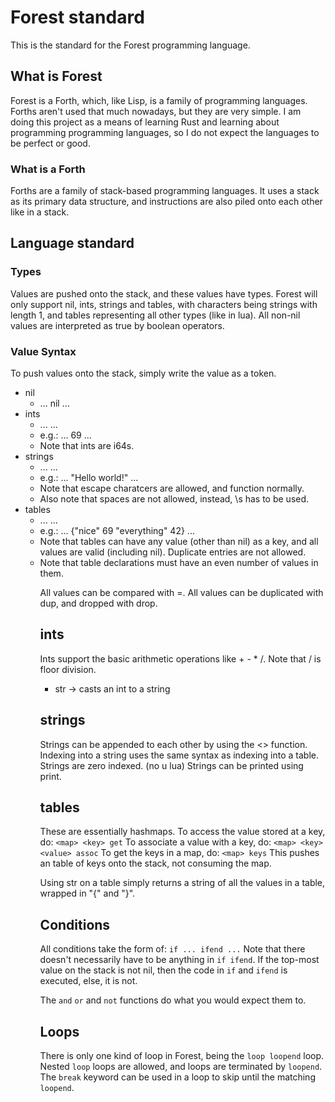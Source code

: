 # Forest standard

This is the standard for the Forest programming language.

## What is Forest

Forest is a Forth, which, like Lisp, is a family of programming languages.
Forths aren't used that much nowadays, but they are very simple.
I am doing this project as a means of learning Rust and learning about
programming programming languages, so I do not expect the languages to be
perfect or good.

### What is a Forth

Forths are a family of stack-based programming languages.
It uses a stack as its primary data structure, and instructions are also
piled onto each other like in a stack.

## Language standard

### Types

Values are pushed onto the stack, and these values have types.
Forest will only support nil, ints, strings and tables, with characters
being strings with length 1, and tables representing all other types (like in
lua).
All non-nil values are interpreted as true by boolean operators.

### Value Syntax

To push values onto the stack, simply write the value as a token.

- nil
  - ... nil ...
- ints
  - ... <int> ...
  - e.g.: ... 69 ...
  - Note that ints are i64s.
- strings
  - ... <string> ...
  - e.g.: ... "Hello world!" ...
  - Note that escape charatcers are allowed, and function normally.
  - Also note that spaces are not allowed, instead, \s has to be used. <!--TODO: fix this-->
- tables
  - ... <table> ...
  - e.g.: ... {"nice" 69 "everything" 42} ...
  - Note that tables can have any value (other than nil) as a key,
    and all values are valid (including nil).
    Duplicate entries are not allowed.
  - Note that table declarations must have an even number of values in them.

All values can be compared with =.
All values can be duplicated with dup, and dropped with drop.

## ints

Ints support the basic arithmetic operations like + - * /.
Note that / is floor division.
- str -> casts an int to a string

## strings

Strings can be appended to each other by using the <> function.
Indexing into a string uses the same syntax as indexing into a table.
Strings are zero indexed. (no u lua)
Strings can be printed using print.

## tables

These are essentially hashmaps.
To access the value stored at a key, do:
`<map> <key> get`
To associate a value with a key, do:
`<map> <key> <value> assoc`
To get the keys in a map, do:
`<map> keys`
This pushes an table of keys onto the stack, not consuming the map.

Using str on a table simply returns a string of all the values in a table,
wrapped in "{" and "}".

## Conditions
All conditions take the form of:
`if ... ifend ...`
Note that there doesn't necessarily have to be anything in `if ifend`.
If the top-most value on the stack is not nil, then the code in `if` and `ifend`
is executed, else, it is not.

The `and` `or` and `not` functions do what you would expect them to.

## Loops
There is only one kind of loop in Forest, being the `loop loopend` loop.
Nested `loop` loops are allowed, and loops are terminated by `loopend`.
The `break` keyword can be used in a loop to skip until the matching `loopend`.

